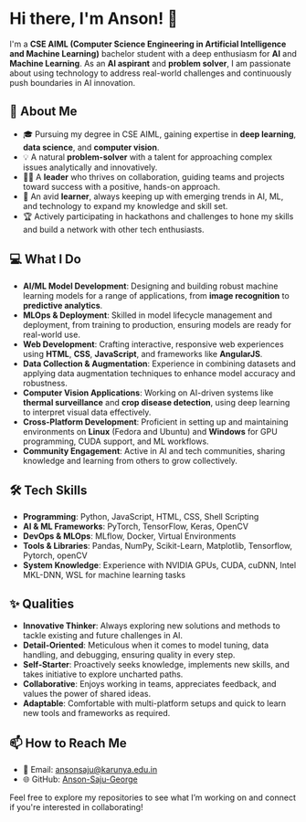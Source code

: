 # Hi there, I'm Anson! 👋

I'm a **CSE AIML (Computer Science Engineering in Artificial Intelligence and Machine Learning)** bachelor student with a deep enthusiasm for **AI** and **Machine Learning**. As an **AI aspirant** and **problem solver**, I am passionate about using technology to address real-world challenges and continuously push boundaries in AI innovation. 

## 🚀 About Me
- 🎓 Pursuing my degree in CSE AIML, gaining expertise in **deep learning**, **data science**, and **computer vision**.
- 💡 A natural **problem-solver** with a talent for approaching complex issues analytically and innovatively.
- 👨‍🏫 A **leader** who thrives on collaboration, guiding teams and projects toward success with a positive, hands-on approach.
- 🌱 An avid **learner**, always keeping up with emerging trends in AI, ML, and technology to expand my knowledge and skill set.
- 🏆 Actively participating in hackathons and challenges to hone my skills and build a network with other tech enthusiasts.

## 💻 What I Do
- **AI/ML Model Development**: Designing and building robust machine learning models for a range of applications, from **image recognition** to **predictive analytics**.
- **MLOps & Deployment**: Skilled in model lifecycle management and deployment, from training to production, ensuring models are ready for real-world use.
- **Web Development**: Crafting interactive, responsive web experiences using **HTML**, **CSS**, **JavaScript**, and frameworks like **AngularJS**.
- **Data Collection & Augmentation**: Experience in combining datasets and applying data augmentation techniques to enhance model accuracy and robustness.
- **Computer Vision Applications**: Working on AI-driven systems like **thermal surveillance** and **crop disease detection**, using deep learning to interpret visual data effectively.
- **Cross-Platform Development**: Proficient in setting up and maintaining environments on **Linux** (Fedora and Ubuntu) and **Windows** for GPU programming, CUDA support, and ML workflows.
- **Community Engagement**: Active in AI and tech communities, sharing knowledge and learning from others to grow collectively.

## 🛠️ Tech Skills
- **Programming**: Python, JavaScript, HTML, CSS, Shell Scripting
- **AI & ML Frameworks**: PyTorch, TensorFlow, Keras, OpenCV
- **DevOps & MLOps**: MLflow, Docker, Virtual Environments
- **Tools & Libraries**: Pandas, NumPy, Scikit-Learn, Matplotlib, Tensorflow, Pytorch, openCV
- **System Knowledge**: Experience with NVIDIA GPUs, CUDA, cuDNN, Intel MKL-DNN, WSL for machine learning tasks

## ✨ Qualities
- **Innovative Thinker**: Always exploring new solutions and methods to tackle existing and future challenges in AI.
- **Detail-Oriented**: Meticulous when it comes to model tuning, data handling, and debugging, ensuring quality in every step.
- **Self-Starter**: Proactively seeks knowledge, implements new skills, and takes initiative to explore uncharted paths.
- **Collaborative**: Enjoys working in teams, appreciates feedback, and values the power of shared ideas.
- **Adaptable**: Comfortable with multi-platform setups and quick to learn new tools and frameworks as required.

## 📫 How to Reach Me
- 📧 Email: ansonsaju@karunya.edu.in
- 🌐 GitHub: [Anson-Saju-George](https://github.com/Anson-Saju-George)

Feel free to explore my repositories to see what I’m working on and connect if you're interested in collaborating!
